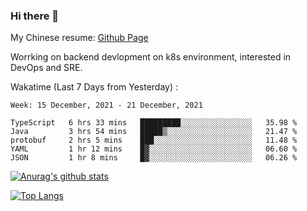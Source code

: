 ### Hi there 👋

My Chinese resume: [Github Page](https://spencercjh.github.io/resume/)

Worrking on backend devlopment on k8s environment, interested in DevOps and SRE.

Wakatime (Last 7 Days from Yesterday) :

<!--START_SECTION:waka-->
```text
Week: 15 December, 2021 - 21 December, 2021

TypeScript   6 hrs 33 mins   █████████░░░░░░░░░░░░░░░░   35.98 % 
Java         3 hrs 54 mins   █████▒░░░░░░░░░░░░░░░░░░░   21.47 % 
protobuf     2 hrs 5 mins    ███░░░░░░░░░░░░░░░░░░░░░░   11.48 % 
YAML         1 hr 12 mins    █▓░░░░░░░░░░░░░░░░░░░░░░░   06.60 % 
JSON         1 hr 8 mins     █▓░░░░░░░░░░░░░░░░░░░░░░░   06.26 % 
```
<!--END_SECTION:waka-->

[![Anurag's github stats](https://github-readme-stats.vercel.app/api?username=spencercjh&theme=tokyonight&show_icons=true)](https://github.com/anuraghazra/github-readme-stats)

[![Top Langs](https://github-readme-stats.vercel.app/api/top-langs/?username=spencercjh&layout=compact&theme=tokyonight)](https://github.com/anuraghazra/github-readme-stats)
